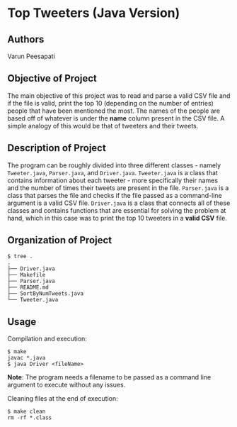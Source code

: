 # Top Tweeters (Java Version)

## Authors
Varun Peesapati

## Objective of Project
The main objective of this project was to read and parse a valid CSV file and if the file is valid, print the top 10 (depending on the number of entries) people that have been mentioned the most. The names of the people are based off of whatever is under the **name** column present in the CSV file. A simple analogy of this would be that of tweeters and their tweets.

## Description of Project
The program can be roughly divided into three different classes - namely `Tweeter.java`, `Parser.java`, and `Driver.java`. `Tweeter.java` is a class that contains information about each tweeter - more specifically their names and the number of times their tweets are present in the file. `Parser.java` is a class that parses the file and checks if the file passed as a command-line argument is a valid CSV file. `Driver.java` is a class that connects all of these classes and contains functions that are essential for solving the problem at hand, which in this case was to print the top 10 tweeters in a **valid CSV** file.

## Organization of Project
```
$ tree .
.
├── Driver.java
├── Makefile
├── Parser.java
├── README.md
├── SortByNumTweets.java
└── Tweeter.java
```

## Usage
Compilation and execution:
```
$ make
javac *.java
$ java Driver <fileName>
```
**Note**: The program needs a filename to be passed as a command line argument to execute without any issues.

Cleaning files at the end of execution:
```
$ make clean
rm -rf *.class
```